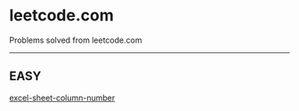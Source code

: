 # leetcode.com

Problems solved from leetcode.com

---

## EASY

[excel-sheet-column-number](easy/excel-sheet-column-number/)